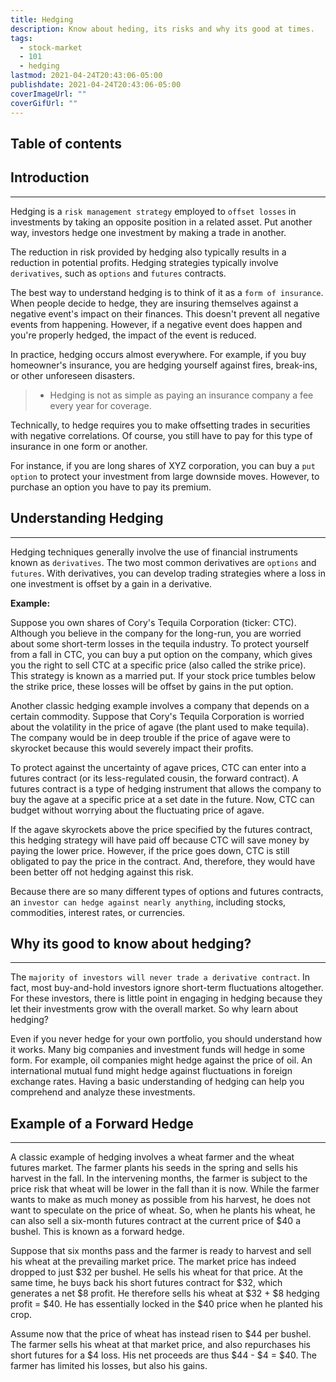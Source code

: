 ```yaml
---
title: Hedging
description: Know about heding, its risks and why its good at times.
tags:
  - stock-market
  - 101
  - hedging
lastmod: 2021-04-24T20:43:06-05:00
publishdate: 2021-04-24T20:43:06-05:00
coverImageUrl: ""
coverGifUrl: ""
---
```


## Table of contents

## Introduction

---

Hedging is a `risk management strategy` employed to `offset losses` in investments by taking an opposite position in a related asset. Put another way, investors hedge one investment by making a trade in another.

The reduction in risk provided by hedging also typically results in a reduction in potential profits. Hedging strategies typically involve `derivatives`, such as `options` and `futures` contracts.

The best way to understand hedging is to think of it as a `form of insurance`. When people decide to hedge, they are insuring themselves against a negative event's impact on their finances. This doesn't prevent all negative events from happening. However, if a negative event does happen and you're properly hedged, the impact of the event is reduced.

In practice, hedging occurs almost everywhere. For example, if you buy homeowner's insurance, you are hedging yourself against fires, break-ins, or other unforeseen disasters.

> - Hedging is not as simple as paying an insurance company a fee every year for coverage.

Technically, to hedge requires you to make offsetting trades in securities with negative correlations. Of course, you still have to pay for this type of insurance in one form or another.

For instance, if you are long shares of XYZ corporation, you can buy a `put option` to protect your investment from large downside moves. However, to purchase an option you have to pay its premium.

## Understanding Hedging

---

Hedging techniques generally involve the use of financial instruments known as `derivatives`. The two most common derivatives are `options` and `futures`. With derivatives, you can develop trading strategies where a loss in one investment is offset by a gain in a derivative.

**Example:**

Suppose you own shares of Cory's Tequila Corporation (ticker: CTC). Although you believe in the company for the long-run, you are worried about some short-term losses in the tequila industry. To protect yourself from a fall in CTC, you can buy a put option on the company, which gives you the right to sell CTC at a specific price (also called the strike price). This strategy is known as a married put. If your stock price tumbles below the strike price, these losses will be offset by gains in the put option.

Another classic hedging example involves a company that depends on a certain commodity. Suppose that Cory's Tequila Corporation is worried about the volatility in the price of agave (the plant used to make tequila). The company would be in deep trouble if the price of agave were to skyrocket because this would severely impact their profits.

To protect against the uncertainty of agave prices, CTC can enter into a futures contract (or its less-regulated cousin, the forward contract). A futures contract is a type of hedging instrument that allows the company to buy the agave at a specific price at a set date in the future. Now, CTC can budget without worrying about the fluctuating price of agave.

If the agave skyrockets above the price specified by the futures contract, this hedging strategy will have paid off because CTC will save money by paying the lower price. However, if the price goes down, CTC is still obligated to pay the price in the contract. And, therefore, they would have been better off not hedging against this risk.

Because there are so many different types of options and futures contracts, an `investor can hedge against nearly anything`, including stocks, commodities, interest rates, or currencies.

## Why its good to know about hedging?

---

The `majority of investors will never trade a derivative contract`. In fact, most buy-and-hold investors ignore short-term fluctuations altogether. For these investors, there is little point in engaging in hedging because they let their investments grow with the overall market. So why learn about hedging?

Even if you never hedge for your own portfolio, you should understand how it works. Many big companies and investment funds will hedge in some form. For example, oil companies might hedge against the price of oil. An international mutual fund might hedge against fluctuations in foreign exchange rates. Having a basic understanding of hedging can help you comprehend and analyze these investments.

## Example of a Forward Hedge

---

A classic example of hedging involves a wheat farmer and the wheat futures market. The farmer plants his seeds in the spring and sells his harvest in the fall. In the intervening months, the farmer is subject to the price risk that wheat will be lower in the fall than it is now. While the farmer wants to make as much money as possible from his harvest, he does not want to speculate on the price of wheat. So, when he plants his wheat, he can also sell a six-month futures contract at the current price of $40 a bushel. This is known as a forward hedge.

Suppose that six months pass and the farmer is ready to harvest and sell his wheat at the prevailing market price. The market price has indeed dropped to just $32 per bushel. He sells his wheat for that price. At the same time, he buys back his short futures contract for $32, which generates a net $8 profit. He therefore sells his wheat at $32 + $8 hedging profit = $40. He has essentially locked in the $40 price when he planted his crop.

Assume now that the price of wheat has instead risen to $44 per bushel. The farmer sells his wheat at that market price, and also repurchases his short futures for a $4 loss. His net proceeds are thus $44 - $4 = $40. The farmer has limited his losses, but also his gains.
